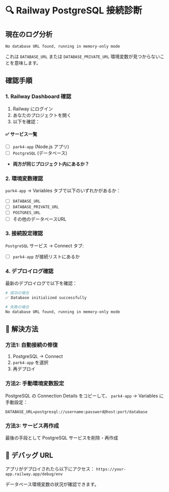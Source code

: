 # 🔍 Railway PostgreSQL 接続診断

## 現在のログ分析
```
No database URL found, running in memory-only mode
```

これは `DATABASE_URL` または `DATABASE_PRIVATE_URL` 環境変数が見つからないことを意味します。

## 確認手順

### 1. Railway Dashboard 確認
1. Railway にログイン
2. あなたのプロジェクトを開く
3. 以下を確認：

#### ✅ サービス一覧
- [ ] `park4-app` (Node.js アプリ)
- [ ] `PostgreSQL` (データベース)
- **両方が同じプロジェクト内にあるか？**

### 2. 環境変数確認  
`park4-app` → Variables タブで以下のいずれかがあるか：
- [ ] `DATABASE_URL`
- [ ] `DATABASE_PRIVATE_URL`  
- [ ] `POSTGRES_URL`
- [ ] その他のデータベースURL

### 3. 接続設定確認
`PostgreSQL` サービス → Connect タブ:
- [ ] `park4-app` が接続リストにあるか

### 4. デプロイログ確認
最新のデプロイログで以下を確認：
```bash
# 成功の場合
✅ Database initialized successfully

# 失敗の場合  
No database URL found, running in memory-only mode
```

## 🔧 解決方法

### 方法1: 自動接続の修復
1. PostgreSQL → Connect
2. `park4-app` を選択
3. 再デプロイ

### 方法2: 手動環境変数設定
PostgreSQL の Connection Details をコピーして、
`park4-app` → Variables に手動設定：
```
DATABASE_URL=postgresql://username:password@host:port/database
```

### 方法3: サービス再作成
最後の手段として PostgreSQL サービスを削除・再作成

## 🎯 デバッグ URL
アプリがデプロイされたら以下にアクセス：
`https://your-app.railway.app/debug/env`

データベース環境変数の状況が確認できます。